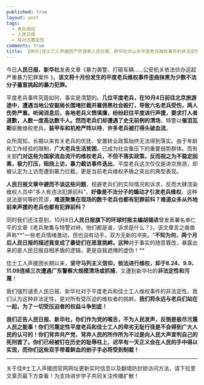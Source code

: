 ```yaml
---
published: true
layout: post
tags: 
  - 老兵维权
  - 人民日报
  - 反对污蔑定性
comments: true
title: 【快讯|佳士工人声援团严厉谴责人民日报、新华社对山东平度老兵维权事件的非法定性！】 
---
```



今日**人民日报、新华社**发表文章《暴力袭警、打砸车辆......公安机关依法侦办这起严重暴力犯罪案件 》。**该文将十月份发生的平度老兵维权事件歪曲抹黑为少数不法分子蓄意挑起的暴力犯罪。**

平度老兵事件究竟如何，事实是清楚的。**几位平度老兵，在10月4日前往北京旅游途中，遭遇当地公安副局长围堵拦截并雇佣黑社会殴打，导致六名老兵受伤，两人伤势严重。**听闻消息后，各地老兵义愤填膺，纷纷赶往平度进行声援，要求打人者道歉，人数一度高达数千人。然而老兵们**却遭遇了史无前例的清场**，特警以**催泪瓦斯**驱散维权老兵，**装甲车和机枪严阵以待**，**许多老兵被打得头破血流**。

众所周知，长期以来有关老兵的优抚、安置转业政策始终无法得到落实。由于年龄和工作经验的限制，**广大老兵生活贫困**，已成为社会重压下的重要弱势群体。而有关部**门对这些为国家流血流汗的维权老兵，不但不落实政策，反而视之为不稳定因素，极力打压，阻挠上访，暴力截访事件迭出**。平度老兵这次仅仅是进京旅游，却被认定为上访而遭到暴力拦截，更是当前老兵维权矛盾之突出的典型表现。

**人民日报文章中避而不谈这些问题**，规避老兵们的实际情况和诉求，反而大肆渲染维权人员中"多人有违法犯罪前科"，**好像是不法分子的煽动才引发老兵维权**。这种说法是何等的荒谬，**难道聚集在现场的数千老兵也都有犯罪前科？难道众多从外地前来声援的老兵也都有犯罪前科？**

同时我们还注意到，10月8日**人民日报旗下的环球时报主编胡锡进**曾发表署名单仁平的文章《老兵聚集与特警对峙，他们都是谁，诉求是什么？》，该文章言之凿凿声称**"一些老兵情绪激动，但也没有动手，双方无新的冲突。"**不知为何，两个月后人民日报的描述竟变成了暴徒们在恶意挑衅。这种**对于事实的随意篡改，暴露出来的是人民日报自相矛盾的逻辑，更是自我遮掩的虚伪！**

佳士工人声援团长期以来，**坚守马列主义信仰，依法进行维权，却于8.24、9.9、11.09连续三次遭遇广东警察大规模清场或抓捕**，又遭到新华社的**非法定性和污蔑**！

我们强烈谴责人民日报、新华社对于平度老兵和佳士工人维权事件的非法定性。我们认为这种非法定性，是对所有受压迫的维权者的挑衅。**我们将永远与老兵们站在一起，为了一切受压迫者的权益斗争到底！**

**我们正告人民日报、新华社，你们作为党的喉舌，不为人民发声，反倒是极尽污蔑人民之能事！你们污蔑定性平度老兵和佳士工人的卑劣无耻行径是不会得到广大人民的认可的！你们背弃共产党、背弃人民的所作所为不过是向人民大声宣判自己的死刑罢了。你们已经被钉在历史的耻辱柱上，迟早有一天正义会在人民的手中得以实现，而你们这些双手带着鲜血的刽子手必将受到制裁！**

---
关于佳#士工人声援团官网网址更新实时信息以及翻墙防封锁访问方法，请下拉至文章页最下方查看！为支持进步学子共同关注传播扩散！ 


